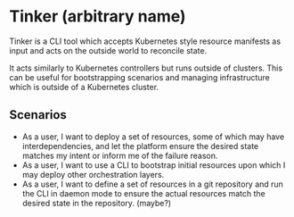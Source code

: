 # Tinker (arbitrary name)

Tinker is a CLI tool which accepts Kubernetes style resource manifests as input and acts on the outside world to reconcile state.

It acts similarly to Kubernetes controllers but runs outside of clusters. This can be useful for bootstrapping scenarios and managing infrastructure which is outside of a Kubernetes cluster.

## Scenarios
- As a user, I want to deploy a set of resources, some of which may have interdependencies, and let the platform ensure the desired state matches my intent or inform me of the failure reason.
- As a user, I want to use a CLI to bootstrap initial resources upon which I may deploy other orchestration layers.
- As a user, I want to define a set of resources in a git repository and run the CLI in daemon mode to ensure the actual resources match the desired state in the repository. (maybe?)
